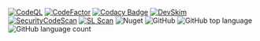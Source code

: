 [![CodeQL](https://github.com/silentdevnull/Utilities/actions/workflows/codeql-analysis.yml/badge.svg?branch=main)](https://github.com/silentdevnull/Utilities/actions/workflows/codeql-analysis.yml)
[![CodeFactor](https://www.codefactor.io/repository/github/silentdevnull/utilities/badge)](https://www.codefactor.io/repository/github/silentdevnull/utilities)
[![Codacy Badge](https://app.codacy.com/project/badge/Grade/48ed6c2cabba468b952195cc485eb213)](https://www.codacy.com/gh/silentdevnull/Utilities/dashboard?utm_source=github.com&amp;utm_medium=referral&amp;utm_content=silentdevnull/Utilities&amp;utm_campaign=Badge_Grade)
[![DevSkim](https://github.com/silentdevnull/Utilities/actions/workflows/devskim-analysis.yml/badge.svg)](https://github.com/silentdevnull/Utilities/actions/workflows/devskim-analysis.yml)
[![SecurityCodeScan](https://github.com/silentdevnull/Utilities/actions/workflows/securitycodescan-analysis.yml/badge.svg?branch=main)](https://github.com/silentdevnull/Utilities/actions/workflows/securitycodescan-analysis.yml)
[![SL Scan](https://github.com/silentdevnull/Utilities/actions/workflows/shiftleft-analysis.yml/badge.svg?branch=main)](https://github.com/silentdevnull/Utilities/actions/workflows/shiftleft-analysis.yml)
![Nuget](https://img.shields.io/nuget/dt/SilentDevNull.Utilities)
![GitHub](https://img.shields.io/github/license/silentdevnull/Utilities)
![GitHub top language](https://img.shields.io/github/languages/top/SilentDevNull/Utilities)
![GitHub language count](https://img.shields.io/github/languages/count/silentdevnull/Utilities)